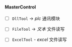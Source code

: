 #### MasterControl

- [ ] `DllTool` → *plc* 通讯模块
- [ ] `FileTool` → *文本*  文件读写
- [ ] `ExcelTool` - *excel* 文件读写

